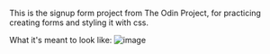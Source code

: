 This is the signup form project from The Odin Project, for practicing creating forms and styling it with css.

What it's meant to look like: 
![image](https://user-images.githubusercontent.com/74737261/167324762-12e1ad54-b53f-481d-9943-76ec4e15fece.png)
